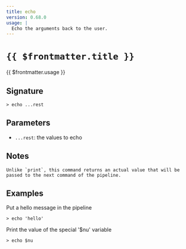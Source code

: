 ```yaml
---
title: echo
version: 0.68.0
usage: |
  Echo the arguments back to the user.
---
```


# <code>{{ $frontmatter.title }}</code>

<div style='white-space: pre-wrap;'>{{ $frontmatter.usage }}</div>

## Signature

```> echo ...rest```

## Parameters

 -  `...rest`: the values to echo

## Notes
```text
Unlike `print`, this command returns an actual value that will be passed to the next command of the pipeline.
```
## Examples

Put a hello message in the pipeline
```shell
> echo 'hello'
```

Print the value of the special '$nu' variable
```shell
> echo $nu
```

